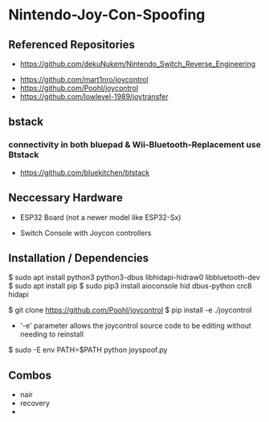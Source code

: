 # Nintendo-Joy-Con-Spoofing

## Referenced Repositories

- <https://github.com/dekuNukem/Nintendo_Switch_Reverse_Engineering>
<!-- - https://github.com/JSnowden33/Wii-Bluetooth-Replacement -->
<!-- - https://github.com/ricardoquesada/bluepad32 -->
- <https://github.com/mart1nro/joycontrol>
- <https://github.com/Poohl/joycontrol>
- <https://github.com/lowlevel-1989/joytransfer>

## bstack

### connectivity in both bluepad & Wii-Bluetooth-Replacement use Btstack

- <https://github.com/bluekitchen/btstack>

## Neccessary Hardware

- ESP32 Board (not a newer model like ESP32-Sx)

- Switch Console with Joycon controllers

## Installation / Dependencies

$ sudo apt install python3 python3-dbus libhidapi-hidraw0 libbluetooth-dev
$ sudo apt install pip
$ sudo pip3 install aioconsole hid dbus-python crc8 hidapi

$ git clone <https://github.com/Poohl/joycontrol>
$ pip install -e ./joycontrol

- '-e' parameter allows the joycontrol source code to be editing without needing to reinstall

$ sudo -E env PATH=$PATH python joyspoof.py

## Combos

- nair
- recovery
-
